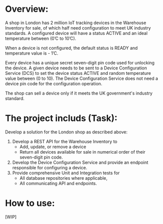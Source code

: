 # Overview:

A shop in London has 2 million IoT tracking devices in the Warehouse Inventory for sale,
of which half need configuration to meet UK industry standards.
A configured device will have a status ACTIVE and an ideal temperature between (0’C to
10’C).

When a device is not configured, the default status is READY and temperature value is -
1’C.

Every device has a unique secret seven-digit pin code used for unlocking the device.
A given device needs to be sent to a Device Configuration Service (DCS) to set the device
status ACTIVE and random temperature value between (0 to 10).
The Device Configuration Service does not need a device pin code for the configuration
operation.

The shop can sell a device only if it meets the UK government's industry standard.

# The project includs (Task):
Develop a solution for the London shop as described above:
1. Develop a REST API for the Warehouse Inventory to
    - Add, update, or remove a device
    - Return all devices available for sale in numerical order of their seven-digit
pin code.
2. Develop the Device Configuration Service and provide an endpoint responsible for configuring a device.
3. Provide comprehensive Unit and Integration tests for
    - All database repositories where applicable,
    - All communicating API and endpoints.

# How to use:
[WIP]